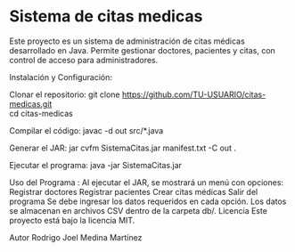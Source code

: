 # Sistema de citas medicas

Este proyecto es un sistema de administración de citas médicas desarrollado en Java. Permite gestionar doctores, pacientes y citas, con control de acceso para administradores.

Instalación y Configuración:

Clonar el repositorio:
git clone https://github.com/TU-USUARIO/citas-medicas.git  
cd citas-medicas  

Compilar el código:
javac -d out src/*.java 

Generar el JAR:
jar cvfm SistemaCitas.jar manifest.txt -C out . 

Ejecutar el programa:
java -jar SistemaCitas.jar  

Uso del Programa :
Al ejecutar el JAR, se mostrará un menú con opciones:
Registrar doctores
Registrar pacientes
Crear citas médicas
Salir del programa
Se debe ingresar los datos requeridos en cada opción.
Los datos se almacenan en archivos CSV dentro de la carpeta db/.
Licencia
Este proyecto está bajo la licencia MIT.

Autor
Rodrigo Joel Medina Martínez
